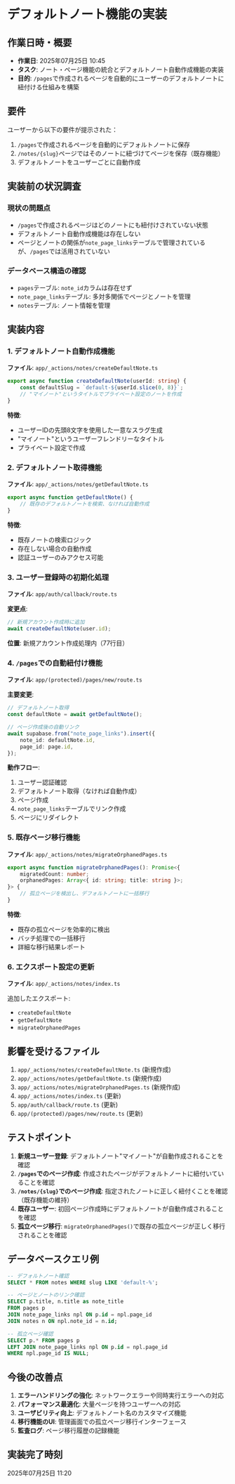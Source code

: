 # デフォルトノート機能の実装

## 作業日時・概要
- **作業日**: 2025年07月25日 10:45
- **タスク**: ノート・ページ機能の統合とデフォルトノート自動作成機能の実装
- **目的**: `/pages`で作成されるページを自動的にユーザーのデフォルトノートに紐付ける仕組みを構築

## 要件
ユーザーから以下の要件が提示された：
1. `/pages`で作成されるページを自動的にデフォルトノートに保存
2. `/notes/{slug}`ページではそのノートに紐づけてページを保存（既存機能）
3. デフォルトノートをユーザーごとに自動作成

## 実装前の状況調査

### 現状の問題点
- `/pages`で作成されるページはどのノートにも紐付けされていない状態
- デフォルトノート自動作成機能は存在しない
- ページとノートの関係が`note_page_links`テーブルで管理されているが、`/pages`では活用されていない

### データベース構造の確認
- `pages`テーブル: `note_id`カラムは存在せず
- `note_page_links`テーブル: 多対多関係でページとノートを管理
- `notes`テーブル: ノート情報を管理

## 実装内容

### 1. デフォルトノート自動作成機能
**ファイル**: `app/_actions/notes/createDefaultNote.ts`

```typescript
export async function createDefaultNote(userId: string) {
	const defaultSlug = `default-${userId.slice(0, 8)}`;
	// "マイノート"というタイトルでプライベート設定のノートを作成
}
```

**特徴**:
- ユーザーIDの先頭8文字を使用した一意なスラグ生成
- "マイノート"というユーザーフレンドリーなタイトル
- プライベート設定で作成

### 2. デフォルトノート取得機能
**ファイル**: `app/_actions/notes/getDefaultNote.ts`

```typescript
export async function getDefaultNote() {
	// 既存のデフォルトノートを検索、なければ自動作成
}
```

**特徴**:
- 既存ノートの検索ロジック
- 存在しない場合の自動作成
- 認証ユーザーのみアクセス可能

### 3. ユーザー登録時の初期化処理
**ファイル**: `app/auth/callback/route.ts`

**変更点**:
```typescript
// 新規アカウント作成時に追加
await createDefaultNote(user.id);
```

**位置**: 新規アカウント作成処理内（77行目）

### 4. `/pages`での自動紐付け機能
**ファイル**: `app/(protected)/pages/new/route.ts`

**主要変更**:
```typescript
// デフォルトノート取得
const defaultNote = await getDefaultNote();

// ページ作成後の自動リンク
await supabase.from("note_page_links").insert({
	note_id: defaultNote.id,
	page_id: page.id,
});
```

**動作フロー**:
1. ユーザー認証確認
2. デフォルトノート取得（なければ自動作成）
3. ページ作成
4. `note_page_links`テーブルでリンク作成
5. ページにリダイレクト

### 5. 既存ページ移行機能
**ファイル**: `app/_actions/notes/migrateOrphanedPages.ts`

```typescript
export async function migrateOrphanedPages(): Promise<{
	migratedCount: number;
	orphanedPages: Array<{ id: string; title: string }>;
}> {
	// 孤立ページを検出し、デフォルトノートに一括移行
}
```

**特徴**:
- 既存の孤立ページを効率的に検出
- バッチ処理での一括移行
- 詳細な移行結果レポート

### 6. エクスポート設定の更新
**ファイル**: `app/_actions/notes/index.ts`

追加したエクスポート:
- `createDefaultNote`
- `getDefaultNote`
- `migrateOrphanedPages`

## 影響を受けるファイル
1. `app/_actions/notes/createDefaultNote.ts` (新規作成)
2. `app/_actions/notes/getDefaultNote.ts` (新規作成)
3. `app/_actions/notes/migrateOrphanedPages.ts` (新規作成)
4. `app/_actions/notes/index.ts` (更新)
5. `app/auth/callback/route.ts` (更新)
6. `app/(protected)/pages/new/route.ts` (更新)

## テストポイント
1. **新規ユーザー登録**: デフォルトノート"マイノート"が自動作成されることを確認
2. **`/pages`でのページ作成**: 作成されたページがデフォルトノートに紐付いていることを確認
3. **`/notes/{slug}`でのページ作成**: 指定されたノートに正しく紐付くことを確認（既存機能の維持）
4. **既存ユーザー**: 初回ページ作成時にデフォルトノートが自動作成されることを確認
5. **孤立ページ移行**: `migrateOrphanedPages()`で既存の孤立ページが正しく移行されることを確認

## データベースクエリ例
```sql
-- デフォルトノート確認
SELECT * FROM notes WHERE slug LIKE 'default-%';

-- ページとノートのリンク確認
SELECT p.title, n.title as note_title 
FROM pages p 
JOIN note_page_links npl ON p.id = npl.page_id 
JOIN notes n ON npl.note_id = n.id;

-- 孤立ページ確認
SELECT p.* FROM pages p 
LEFT JOIN note_page_links npl ON p.id = npl.page_id 
WHERE npl.page_id IS NULL;
```

## 今後の改善点
1. **エラーハンドリングの強化**: ネットワークエラーや同時実行エラーへの対応
2. **パフォーマンス最適化**: 大量ページを持つユーザーへの対応
3. **ユーザビリティ向上**: デフォルトノート名のカスタマイズ機能
4. **移行機能のUI**: 管理画面での孤立ページ移行インターフェース
5. **監査ログ**: ページ移行履歴の記録機能

## 実装完了時刻
2025年07月25日 11:20